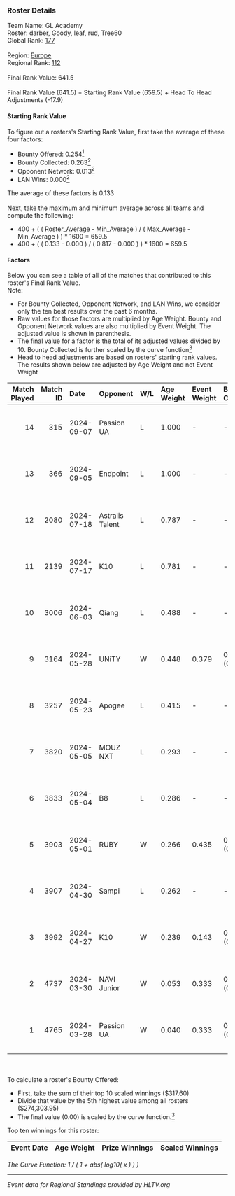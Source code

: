 ### Roster Details<br />
Team Name: GL Academy<br />
Roster: darber, Goody, leaf, rud, Tree60<br />
Global Rank: [177](../../standings_global_2024_09_18.md)<br />
<br />
Region: [Europe]( ../../standings_europe_2024_09_18.md)<br />
Regional Rank: [112]( ../../standings_europe_2024_09_18.md)<br />
<br />
Final Rank Value:  641.5<br />
<br />
Final Rank Value (641.5) = Starting Rank Value (659.5) + Head To Head Adjustments (-17.9)<br />

#### Starting Rank Value<br />
To figure out a rosters's Starting Rank Value, first take the average of these four factors:<br />
- Bounty Offered: 0.254[<sup>1</sup>](#table2)
- Bounty Collected: 0.263[<sup>2</sup>](#table1)
- Opponent Network: 0.013[<sup>2</sup>](#table1)
- LAN Wins: 0.000[<sup>2</sup>](#table1)

The average of these factors is 0.133<br />
<br />
Next, take the maximum and minimum average across all teams and compute the following:<br />
- 400 + ( ( Roster_Average - Min_Average ) / ( Max_Average - Min_Average ) ) * 1600 = 659.5
- 400 + ( ( 0.133 - 0.000 ) / ( 0.817 - 0.000 ) ) * 1600 = 659.5


#### Factors<br />
Below you can see a table of all of the matches that contributed to this roster's Final Rank Value.<br />
Note:<br />

- For Bounty Collected, Opponent Network, and LAN Wins, we consider only the ten best results over the past 6 months.
- Raw values for those factors are multiplied by Age Weight. Bounty and Opponent Network values are also multiplied by Event Weight. The adjusted value is shown in parenthesis.
- The final value for a factor is the total of its adjusted values divided by 10. Bounty Collected is further scaled by the curve function[<sup>3</sup>](#curveFunction)
- Head to head adjustments are based on rosters' starting rank values. The results shown below are adjusted by Age Weight and not Event Weight
<span id="table1"></span><br />


| Match Played | Match ID | Date       | Opponent        | W/L | Age Weight | Event Weight | Bounty Collected | Opponent Network | LAN Wins  | H2H Adj. | Roster                           |
| -: | -: | :- | :- | :- | :- | :- | :- | :- | :- | -: | :- |
|           14 |      315 | 2024-09-07 | Passion UA      | L   | 1.000      | -            | -                | -                | -         |    -2.97 | darber, Goody, leaf, rud, Tree60 |
|           13 |      366 | 2024-09-05 | Endpoint        | L   | 1.000      | -            | -                | -                | -         |    -3.71 | darber, Goody, leaf, rud, Tree60 |
|           12 |     2080 | 2024-07-18 | Astralis Talent | L   | 0.787      | -            | -                | -                | -         |   -11.19 | darber, Goody, leaf, rud, Tree60 |
|           11 |     2139 | 2024-07-17 | K10             | L   | 0.781      | -            | -                | -                | -         |   -12.03 | darber, Goody, leaf, rud, Tree60 |
|           10 |     3006 | 2024-06-03 | Qiang           | L   | 0.488      | -            | -                | -                | -         |    -3.60 | darber, Goody, leaf, rud, Tree60 |
|            9 |     3164 | 2024-05-28 | UNiTY           | W   | 0.448      | 0.379        | 0.025 (0.004)    | 0.362 (0.061)    | 0 (0.000) |    10.89 | darber, Goody, leaf, rud, Tree60 |
|            8 |     3257 | 2024-05-23 | Apogee          | L   | 0.415      | -            | -                | -                | -         |    -4.29 | darber, Goody, leaf, rud, Tree60 |
|            7 |     3820 | 2024-05-05 | MOUZ NXT        | L   | 0.293      | -            | -                | -                | -         |    -1.39 | darber, Goody, leaf, rud, shadiy |
|            6 |     3833 | 2024-05-04 | B8              | L   | 0.286      | -            | -                | -                | -         |    -0.80 | darber, Goody, leaf, rud, shadiy |
|            5 |     3903 | 2024-05-01 | RUBY            | W   | 0.266      | 0.435        | 0.072 (0.008)    | 0.388 (0.045)    | 0 (0.000) |     6.46 | darber, Goody, leaf, rud, shadiy |
|            4 |     3907 | 2024-04-30 | Sampi           | L   | 0.262      | -            | -                | -                | -         |    -1.44 | darber, Goody, leaf, rud, sSen   |
|            3 |     3992 | 2024-04-27 | K10             | W   | 0.239      | 0.143        | 0.006 (0.000)    | 0.086 (0.003)    | 0 (0.000) |     3.76 | darber, Goody, leaf, rud, sSen   |
|            2 |     4737 | 2024-03-30 | NAVI Junior     | W   | 0.053      | 0.333        | 0.044 (0.001)    | 0.339 (0.006)    | 0 (0.000) |     1.27 | darber, Goody, leaf, nestee, rud |
|            1 |     4765 | 2024-03-28 | Passion UA      | W   | 0.040      | 0.333        | 0.174 (0.002)    | 1.000 (0.013)    | 0 (0.000) |     1.11 | darber, Goody, leaf, nestee, rud |

<br />
<span id="table2"></span><br />
To calculate a roster's Bounty Offered:<br />

- First, take the sum of their top 10 scaled winnings ($317.60)
- Divide that value by the 5th highest value among all rosters ($274,303.95)
- The final value (0.00) is scaled by the curve function.[<sup>3</sup>](#curveFunction)

Top ten winnings for this roster:<br />

| Event Date | Age Weight | Prize Winnings | Scaled Winnings |
| :- | -: | :- | :- |


<span id="curveFunction"></span>_The Curve Function: 1 / ( 1 + abs( log10( x ) ) )_<br />

---
_Event data for Regional Standings provided by HLTV.org_<br />
